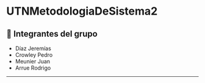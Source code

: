 # UTNMetodologiaDeSistema2

## 👥 Integrantes del grupo
- Díaz Jeremías  
- Crowley Pedro  
- Meunier Juan 
- Arrue Rodrigo 
---
